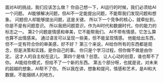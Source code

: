 面对AI的挑战，我们应该怎么做？
你自己想一下，AI运行的时候，我们必须给AI一个问题。
AI能够解决问题，但AI不一定能提出问题，不能帮我们发现问题和想象。
问题但人却能够提出问题，这是关键。
所以下一个竞争的核心，就牵扯到，你是不是有问题意识。
所以我把问题意识，作为AI时代和数据时代，你的能力的标志之一。
第2个问题是情感和审美，它不能帮我们。
AI不带有情感，它怎么算也算不出情感来。
通过语言可以呈现一些美，但不能呈现情感。
他能给出东西，但不一定有符合你的审美感，好不好？
第三个来说，AI给你所有的东西都是观念，但是决策和实践，是你自己的事。
你只是个学习过程，但你做不做是由你定。
这才人的自主权在这儿。
第四个是啥？创意。
让人心动的创意，谁也帮不了你。
AI能给你模式，但给不了一个新的东西。
第五个部分呀，也就是说，对未来的超越的想象，AI帮不了你。
所以我在讲，想象和提问，情感和艺术，是AI和大数据，不能捆绑人的地方。